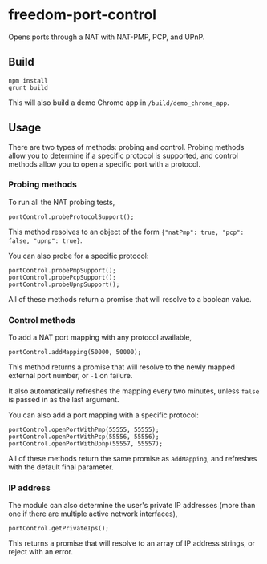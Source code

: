 # freedom-port-control

Opens ports through a NAT with NAT-PMP, PCP, and UPnP.

## Build

```
npm install
grunt build
```

This will also build a demo Chrome app in `/build/demo_chrome_app`.

## Usage

There are two types of methods: probing and control. Probing methods allow you to determine if a specific protocol is supported, and control methods allow you to open a specific port with a protocol.

### Probing methods

To run all the NAT probing tests,

```
portControl.probeProtocolSupport();
```

This method resolves to an object of the form `{"natPmp": true, "pcp": false, "upnp": true}`.

You can also probe for a specific protocol:

```
portControl.probePmpSupport();
portControl.probePcpSupport();
portControl.probeUpnpSupport();
```
All of these methods return a promise that will resolve to a boolean value.

### Control methods

To add a NAT port mapping with any protocol available,

```
portControl.addMapping(50000, 50000);
```

This method returns a promise that will resolve to the newly mapped external port number, or `-1` on failure. 

It also automatically refreshes the mapping every two minutes, unless `false` is passed in as the last argument.

You can also add a port mapping with a specific protocol:

```
portControl.openPortWithPmp(55555, 55555);
portControl.openPortWithPcp(55556, 55556);
portControl.openPortWithUpnp(55557, 55557);
```

All of these methods return the same promise as `addMapping`, and refreshes with the default final parameter.

### IP address

The module can also determine the user's private IP addresses (more than one if there are multiple active network interfaces),

```
portControl.getPrivateIps();
```

This returns a promise that will resolve to an array of IP address strings, or reject with an error.
